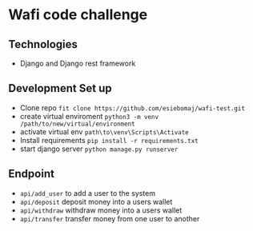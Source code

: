 # Wafi code challenge

## Technologies
* Django and Django rest framework

## Development Set up
* Clone repo `fit clone https://github.com/esiebomaj/wafi-test.git`
* create virtual enviroment `python3 -m venv /path/to/new/virtual/environment`
* activate virtual env `path\to\venv\Scripts\Activate`
* Install requirements `pip install -r requirements.txt`
* start django server `python manage.py runserver`


## Endpoint
* `api/add_user` to add a user to the system
* `api/deposit` deposit money into a users wallet
* `api/withdraw` withdraw money into a users wallet
* `api/transfer` transfer money from one user to another

